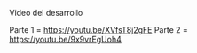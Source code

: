 Video del desarrollo

Parte 1 = https://youtu.be/XVfsT8j2gFE
Parte 2 = https://youtu.be/9x9vrEgUoh4
